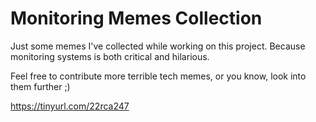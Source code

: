 # Monitoring Memes Collection

Just some memes I've collected while working on this project. 
Because monitoring systems is both critical and hilarious.

Feel free to contribute more terrible tech memes, or you know, look into them further ;)


https://tinyurl.com/22rca247